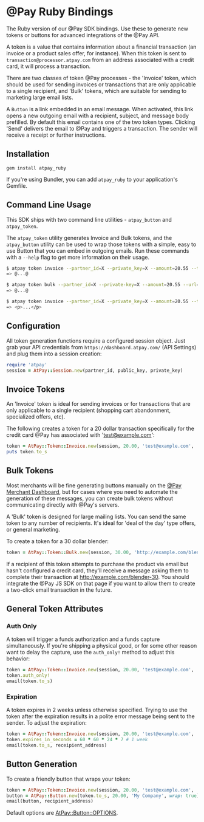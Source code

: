 # @Pay Ruby Bindings

The Ruby version of our @Pay SDK bindings. Use these to generate
new tokens or buttons for advanced integrations of the @Pay API.

A token is a value that contains information about a financial transaction (an invoice
or a product sales offer, for instance). When this token is sent to
`transaction@processor.atpay.com` from an address associated with a credit
card, it will process a transaction.

There are two classes of token @Pay processes - the 'Invoice' token, which should
be used for sending invoices or transactions that are only applicable to a single
recipient, and 'Bulk' tokens, which are suitable for sending to marketing large email lists.

A `Button` is a link embedded in an email message. When activated, this link
opens a new outgoing email with a recipient, subject, and message body
prefilled. By default this email contains one of the two token types. Clicking
'Send' delivers the email to @Pay and triggers a transaction. The sender will
receive a receipt or further instructions.

## Installation

  `gem install atpay_ruby`

If you're using Bundler, you can add `atpay_ruby` to your application's Gemfile.

## Command Line Usage

This SDK ships with two command line utilities - `atpay_button` and
`atpay_token`.

The `atpay_token` utility generates Invoice and Bulk tokens, and the
`atpay_button` utility can be used to wrap those tokens with a simple, easy to
use Button that you can embed in outgoing emails. Run these commands with
a `--help` flag to get more information on their usage.

```bash
$ atpay token invoice --partner_id=X --private_key=X --amount=20.55 --target=test@example.com --user-data=sku-123
=> @...@

$ atpay token bulk --partner_id=X --private-key=X --amount=20.55 --url="http://example.com/product"
=> @...@

$ atpay token invoice --partner_id=X --private_key=X --amount=20.55 --target=test@example.com --user-data=sku-123 | atpay button generic --amount=20.55 --merchant="Mom's"
=> <p>...</p>
```

## Configuration

All token generation functions require a configured session object. Just grab
your API credentials from `https://dashboard.atpay.com/` (API Settings) and plug
them into a session creation:

```ruby
require 'atpay'
session = AtPay::Session.new(partner_id, public_key, private_key)
```

## Invoice Tokens

An 'Invoice' token is ideal for sending invoices or for transactions that are
only applicable to a single recipient (shopping cart abandonment, specialized
offers, etc).

The following creates a token for a 20 dollar transaction specifically for the
credit card @Pay has associated with 'test@example.com':

```ruby
token = AtPay::Token::Invoice.new(session, 20.00, 'test@example.com', 'sku-123')
puts token.to_s
```

## Bulk Tokens

Most merchants will be fine generating buttons manually on the [@Pay Merchant
Dashboard](https://dashboard.atpay.com), but for cases where you need to
automate the generation of these messages, you can create bulk tokens without
communicating directly with @Pay's servers.

A 'Bulk' token is designed for large mailing lists. You can send the same token
to any number of recipients. It's ideal for 'deal of the day' type offers, or
general marketing.

To create a token for a 30 dollar blender:

```ruby
token = AtPay::Token::Bulk.new(session, 30.00, 'http://example.com/blender-30', 'blender-30')
```

If a recipient of this token attempts to purchase the product via email but
hasn't configured a credit card, they'll receive a message asking them to
complete their transaction at http://example.com/blender-30. You should
integrate the @Pay JS SDK on that page if you want to allow them to create
a two-click email transaction in the future.

## General Token Attributes

### Auth Only

A token will trigger a funds authorization and a funds capture
simultaneously. If you're shipping a physical good, or for some other reason
want to delay the capture, use the `auth_only!` method to adjust this behavior:

```ruby
token = AtPay::Token::Invoice.new(session, 20.00, 'test@example.com', 'sku-123')
token.auth_only!
email(token.to_s)
```

### Expiration

A token expires in 2 weeks unless otherwise specified. Trying to use the token
after the expiration results in a polite error message being sent to the sender.
To adjust the expiration:

```ruby
token = AtPay::Token::Invoice.new(session, 20.00, 'test@example.com', 'sku-123')
token.expires_in_seconds = 60 * 60 * 24 * 7 # 1 week
email(token.to_s, receipient_address)
 ``` 

## Button Generation

To create a friendly button that wraps your token:

```ruby
token = AtPay::Token::Invoice.new(session, 20.00, 'test@example.com', 'sku-123')
button = AtPay::Button.new(token.to_s, 20.00, 'My Company', wrap: true).render
email(button, recipient_address)
```

Default options are [AtPay::Button::OPTIONS](lib/atpay/button.rb).
